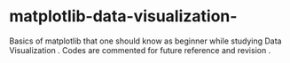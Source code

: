 # matplotlib-data-visualization-
Basics of matplotlib that one should know as beginner while studying Data Visualization .  Codes are commented for future reference and  revision . 
